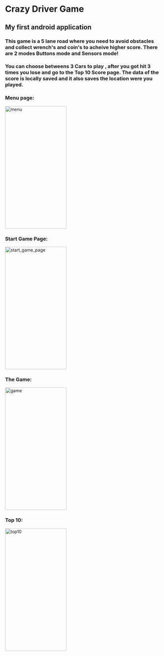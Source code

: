 # Crazy Driver Game

## My first android application 

### This game is a 5 lane road where you need to avoid obstacles and collect wrench's and coin's to acheive higher score. There are 2 modes Buttons mode and Sensors mode!
### You can choose betweens 3 Cars to play , after you got hit 3 times you lose and go to the Top 10 Score page. The data of the score is locally saved and it also saves the location were you played.

### Menu page:
<img src="https://user-images.githubusercontent.com/62396197/148760992-6fd8a833-9a3e-414c-8fb2-f194b1dabdf0.png" alt="menu" width="200" height="400">

### Start Game Page:
<img src="https://user-images.githubusercontent.com/62396197/148760995-f2810495-a5c6-4495-8a42-6cfb962d42f8.png" alt="start_game_page" width="200" height="400">

### The Game:
<img src="https://user-images.githubusercontent.com/62396197/148761016-9f16cd59-8467-49f9-bf87-0a4ea5fa097a.png" alt="game" width="200" height="400">

### Top 10:
<img src="https://user-images.githubusercontent.com/62396197/148761008-131d2a52-2545-4f5c-9846-3f583cf5973c.png" alt="top10" width="200" height="400">



